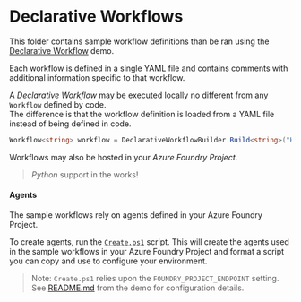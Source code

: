 # Declarative Workflows

This folder contains sample workflow definitions than be ran using the
[Declarative Workflow](../dotnet/samples/GettingStarted/Workflows/Declarative) demo.

Each workflow is defined in a single YAML file and contains 
comments with additional information specific to that workflow.

A _Declarative Workflow_ may be executed locally no different from any `Workflow` defined by code.  
The difference is that the workflow definition is loaded from a YAML file instead of being defined in code.

```c#
Workflow<string> workflow = DeclarativeWorkflowBuilder.Build<string>("HelloWorld.yaml", options);
```

Workflows may also be hosted in your _Azure Foundry Project_.

> _Python_ support in the works!

#### Agents

The sample workflows rely on agents defined in your Azure Foundry Project.

To create agents, run the [`Create.ps1`](./setup) script.
This will create the agents used in the sample workflows in your Azure Foundry Project and format a script you can copy and use to configure your environment.

> Note: `Create.ps1` relies upon the `FOUNDRY_PROJECT_ENDPOINT` setting.  See [README.md](../dotnet/demos/DeclarativeWorkflow/README.md) from the demo for configuration details.
